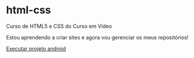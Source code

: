 # html-css
 Curso de HTML5 e CSS do Curso em Vídeo

Estou aprendendo a criar sites e agora vou gerenciar os meus repositórios!

 <a href="https://rafaaamorim.github.io/html-css/exercicios/ex001/desafiositeandroid/desafiosite.html">Executar projeto android</a>
